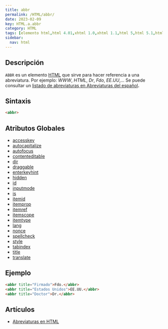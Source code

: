```yaml
---
title: abbr
permalink: /HTML/abbr/
date: 2023-02-09
key: HTML.a.abbr
category: HTML
tags: [elemento html,html 4.01,xhtml 1.0,xhtml 1.1,html 5,html 5.1,html 5.2]
sidebar:
  nav: html
---
```


## Descripción


`ABBR` es un elemento [HTML](https://www.manualweb.net/html/) que sirve para hacer referencia a una abreviatura. Por ejemplo: _WWW_, _HTML_, _Dr_, _Fdo_, _EE.UU_,… Se puede consultar un [listado de abreviaturas en Abreviaturas del español](http://dropby.com/Genealogia/abreviaturas.html)**.**


## Sintaxis


```html
<abbr>
```


## Atributos Globales

- [accesskey](/HTML/accesskey/)
- [autocapitalize](/HTML/autocapitalize/)
- [autofocus](/HTML/autofocus/)
- [contenteditable](/HTML/contenteditable/)
- [dir](/HTML/dir/)
- [draggable](/HTML/draggable/)
- [enterkeyhint](/HTML/enterkeyhint/)
- [hidden](/HTML/hidden/)
- [id](https://www.w3api.com/HTML/id/)
- [inputmode](/HTML/inputmode/)
- [is](/HTML/is/)
- [itemid](/HTML/itemid/)
- [itemprop](/HTML/itemprop/)
- [itemref](/HTML/itemref/)
- [itemscope](/HTML/itemscope/)
- [itemtype](/HTML/itemtype/)
- [lang](/HTML/lang/)
- [nonce](/HTML/nonce/)
- [spellcheck](/HTML/spellcheck/)
- [style](/HTML/style/)
- [tabindex](/HTML/tabindex/)
- [title](/HTML/title/)
- [translate](/HTML/translate/)

## Ejemplo


```html
<abbr title="Firmado">Fdo.</abbr>
<abbr title="Estados Unidos">EE.UU.</abbr>
<abbr title="Doctor">Dr.</abbr>
```


## Artículos

- [Abreviaturas en HTML](http://lineadecodigo.com/html/abreviaturas-en-html/)
